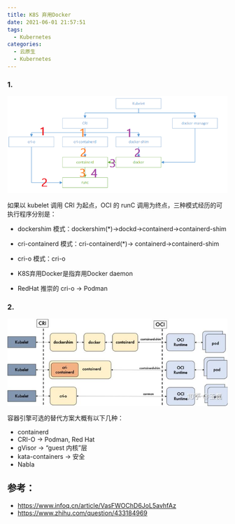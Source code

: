 ```yaml
---
title: K8S 弃用Docker
date: 2021-06-01 21:57:51
tags:
  - Kubernetes
categories: 
  - 云原生
  - Kubernetes  
---
```


<p></p>
<!-- more -->

### 1. 
   ![CRI](.\k8sAbandonDocker\img1.png)

如果以 kubelet 调用 CRI 为起点，OCI 的 runC 调用为终点，三种模式经历的可执行程序分别是：


+ dockershim 模式：dockershim(*)->dockd->containerd->containerd-shim
+ cri-containerd 模式：cri-containerd(*)-> containerd->containerd-shim
+ cri-o 模式：cri-o

+ K8S弃用Docker是指弃用Docker daemon
+ RedHat 推崇的 cri-o  → Podman


### 2.
   ![CRI](.\k8sAbandonDocker\img2.jpeg)

容器引擎可选的替代方案大概有以下几种：

+ containerd 
+ CRI-O  → Podman, Red Hat
+ gVisor  → “guest 内核”层
+ kata-containers  →  安全
+ Nabla

## 参考：
+ https://www.infoq.cn/article/VasFWOChD6JoL5avhfAz
+ https://www.zhihu.com/question/433184969

